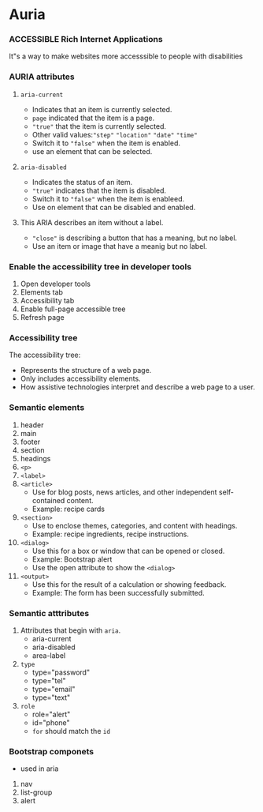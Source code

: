 # Auria

### ACCESSIBLE Rich Internet Applications

It"s a way to make websites more accesssible to people with disabilities

### AURIA attributes

1. `aria-current`
   - Indicates that an item is currently selected.
   - `page` indicated that the item is a page.
   - `"true"` that the item is currently selected.
   - Other valid values:`"step"` `"location"` `"date"` `"time"`
   - Switch it to `"false"` when the item is enabled.
   - use an element that can be selected.

2. `aria-disabled`
   - Indicates the status of an item.
   - `"true"` indicates that the item is disabled.
   - Switch it to `"false"` when the item is enableed.
   - Use on element that can be disabled and enabled.

3. This ARIA describes an item without a label.
   - `"close"` is describing a button that has a meaning, but no label.
   - Use an item or image that have a meanig but no label.

### Enable the accessibility tree in developer tools
1. Open developer tools
2. Elements tab
3. Accessibility tab
4. Enable full-page accessible tree
5. Refresh page

### Accessibility tree

The accessibility tree:
 - Represents the structure of a web page.
 - Only includes accessibility elements.
 - How assistive technologies interpret and describe a web page to a user.

### Semantic elements

1. header
2. main
3. footer
4. section
5. headings
6. `<p>`
7. `<label>`
8. `<article>`
    - Use for blog posts, news articles, and other independent self-contained content.
    - Example: recipe cards
9. `<section>`
    - Use to enclose themes, categories, and content with headings.
    - Example: recipe ingredients, recipe instructions.
10. `<dialog>`
    - Use this for a box or window that can be opened or closed.
    - Example: Bootstrap alert 
    - Use the open attribute to show the `<dialog>` 
11.  `<output>`
     - Use this for the result of a calculation or showing feedback.
     - Example: The form has been successfully submitted.



### Semantic atttributes

1. Attributes that begin with `aria`.
   - aria-current
   - aria-disabled
   - area-label 
2. `type`
   - type="password"
   - type="tel"
   - type="email"
   - type="text"
3. `role`
   - role="alert"
   - id="phone"
   - `for` should match the `id` 
  
  ### Bootstrap componets
   - used in aria
  1. nav
  2. list-group
  3. alert
